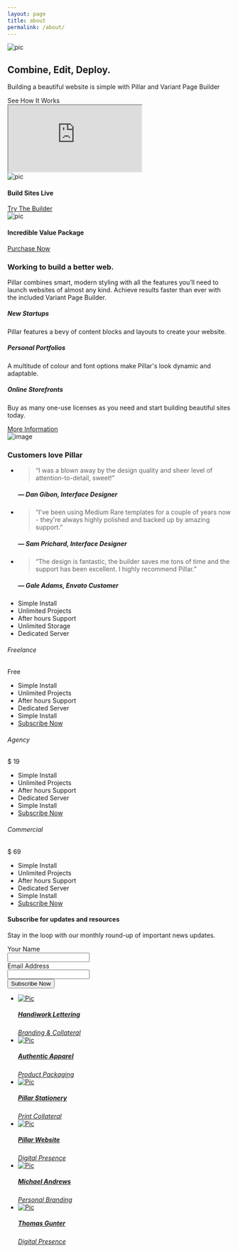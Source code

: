 ```yaml
---
layout: page
title: about
permalink: /about/
---
```


<div class="main-container transition--fade">
    <section class="height-80 imagebg bg--primary" data-overlay="8">
        <div class="background-image-holder">
            <img alt="pic" src="img/hero26.jpg" />
        </div>
        <div class="container pos-vertical-center">
            <div class="row">
                <div class="col-sm-12 text-center">
                    <h1>Combine, Edit, Deploy.</h1>
                    <p class="lead">
                        Building a beautiful website is simple with Pillar and Variant Page Builder
                    </p>
                    <div class="modal-instance modal-video-1">
                        <div class="video-play-icon video-play-icon--sm modal-trigger"></div>
                        <span class="h6">See How It Works</span>
                        <div class="modal-container">
                            <div class="modal-content bg-dark" data-width="60%" data-height="60%">
                                <iframe src="https://www.youtube.com/embed/4QUVRm4UZA4?autoplay=1" allowfullscreen="allowfullscreen"></iframe>
                            </div>
                            <!--end of modal-content-->
                        </div>
                        <!--end of modal-container-->
                    </div>
                    <!--end of modal instance-->
                </div>
            </div>
            <!--end of row-->
        </div>
        <!--end of container-->
    </section>
    <section class="section--overlap">
        <div class="container">
            <div class="row">
                <div class="col-sm-6">
                    <div class="boxed imagebg height-40 box-shadow-wide" data-overlay="5">
                        <div class="background-image-holder">
                            <img alt="pic" src="img/hero5.jpg" />
                        </div>
                        <div class="pos-vertical-center text-center">
                            <h4>Build Sites Live</h4>
                            <a class="btn btn--primary" href="variant/builder.html">
                                <span class="btn__text">
                                    Try The Builder
                                </span>
                            </a>
                        </div>
                    </div>
                </div>
                <div class="col-sm-6">
                    <div class="boxed imagebg height-40 box-shadow-wide" data-overlay="5">
                        <div class="background-image-holder">
                            <img alt="pic" src="img/hero8.jpg" />
                        </div>
                        <div class="pos-vertical-center text-center">
                            <h4>Incredible Value Package</h4>
                            <a class="btn btn--primary" href="#">
                                <span class="btn__text">
                                    Purchase Now
                                </span>
                            </a>
                        </div>
                    </div>
                </div>
            </div>
            <!--end of row-->
        </div>
        <!--end of container-->
    </section>
    <section>
        <div class="container">
            <div class="row">
                <div class="col-md-8 col-md-offset-2 col-sm-10 col-sm-offset-1 text-center">
                    <h3>Working to build a better web.</h3>
                    <p class="lead">
                        Pillar combines smart, modern styling with all the features you’ll need to launch websites of almost any kind. Achieve results faster than ever with the included Variant Page Builder.
                    </p>
                </div>
            </div>
            <!--end of row-->
        </div>
        <!--end of container-->
    </section>
    <section class="features-11">
        <div class="container">
            <div class="row">
                <div class="col-sm-4">
                    <div class="feature boxed feature-1 text-center">
                        <i class="icon icon-Astronaut icon--lg"></i>
                        <h5>New Startups</h5>
                        <p>Pillar features a bevy of content blocks and layouts to create your website.</p>
                    </div>
                </div>
                <div class="col-sm-4">
                    <div class="feature boxed feature-1 text-center">
                        <i class="icon icon-Fingerprint-2 icon--lg"></i>
                        <h5>Personal Portfolios</h5>
                        <p>A multitude of colour and font options make Pillar's look dynamic and adaptable.</p>
                    </div>
                </div>
                <div class="col-sm-4">
                    <div class="feature boxed feature-1 text-center">
                        <i class="icon icon-Bag icon--lg"></i>
                        <h5>Online Storefronts</h5>
                        <p>Buy as many one-use licenses as you need and start building beautiful sites today.</p>
                    </div>
                </div>
            </div>
            <!--end of row-->
            <div class="row">
                <div class="col-sm-12 text-center">
                    <a class="btn btn--primary" href="#">
                        <span class="btn__text">
                            More Information
                        </span>
                    </a>
                </div>
            </div>
            <!--end of row-->
        </div>
        <!--end of container-->
    </section>
    <section class="testimonial testimonial-4 section--even imagebg parallax" data-overlay="5">
        <div class="background-image-holder">
            <img alt="image" src="img/hero8.jpg" />
        </div>
        <div class="container">
            <div class="row">
                <div class="col-sm-12 text-center">
                    <h3>Customers love Pillar</h3>
                </div>
            </div>
            <!--end of row-->
            <div class="row">
                <div class="slider slider--animate slider--controlsoutside" data-animation="fade" data-arrows="false" data-paging="true" data-timing="5000">
                    <ul class="slides">
                        <li>
                            <div class="col-sm-10 col-sm-offset-1 text-center">
                                <blockquote>
                                    &ldquo;I was a blown away by the design quality and sheer level of attention-to-detail, sweet!&rdquo;
                                </blockquote>
                                <h5>&mdash; Dan Gibon, Interface Designer</h5>
                            </div>
                        </li>
                        <li>
                            <div class="col-sm-10 col-sm-offset-1 text-center">
                                <blockquote>
                                    &ldquo;I've been using Medium Rare templates for a couple of years now - they're always highly polished and backed up by amazing support.&rdquo;
                                </blockquote>
                                <h5>&mdash; Sam Prichard, Interface Designer</h5>
                            </div>
                        </li>
                        <li>
                            <div class="col-sm-10 col-sm-offset-1 text-center">
                                <blockquote>
                                    &ldquo;The design is fantastic, the builder saves me tons of time and the support has been excellent. I highly recommend Pillar.&rdquo;
                                </blockquote>
                                <h5>&mdash; Gale Adams, Envato Customer</h5>
                            </div>
                        </li>
                    </ul>
                </div>
            </div>
            <!--end of row-->
        </div>
        <!--end of container-->
    </section>
    <section>
        <div class="container">
            <div class="row">
                <div class="col-sm-12">
                    <div class="pricing pricing-5">
                        <div class="col-sm-3 text-center hidden-sm hidden-xs">
                            <div class="pricing__title">
                            </div>
                            <ul>
                                <li>
                                    <span>Simple Install</span>
                                </li>
                                <li>
                                    <span>Unlimited Projects</span>
                                </li>
                                <li>
                                    <span>After hours Support</span>
                                </li>
                                <li>
                                    <span>Unlimited Storage</span>
                                </li>
                                <li>
                                    <span>Dedicated Server</span>
                                </li>
                            </ul>
                        </div>
                        <div class="col-md-3 col-sm-4 text-center">
                            <div class="pricing__title">
                                <h6>Freelance</h6>
                                <div class="pricing__price">
                                    <span class="h2">Free</span>
                                </div>
                            </div>
                            <ul>
                                <li>
                                    <div class="checkmark"></div>
                                    <span class="hidden-lg hidden-md">Simple Install</span>
                                </li>
                                <li>
                                    <div class="checkmark"></div>
                                    <span class="hidden-lg hidden-md">Unlimited Projects</span>
                                </li>
                                <li>
                                    <div class="crossmark"></div>
                                    <span class="hidden-lg hidden-md">After hours Support</span>
                                </li>
                                <li>
                                    <div class="crossmark"></div>
                                    <span class="hidden-lg hidden-md">Dedicated Server</span>
                                </li>
                                <li>
                                    <div class="crossmark"></div>
                                    <span class="hidden-lg hidden-md">Simple Install</span>
                                </li>
                                <li>
                                    <a class="btn" href="#">
                                        <span class="btn__text">
                                            Subscribe Now
                                        </span>
                                    </a>
                                </li>
                            </ul>
                        </div>
                        <div class="col-md-3 col-sm-4 text-center pricing--emphasise">
                            <div class="pricing__title">
                                <h6>Agency</h6>
                                <div class="pricing__price">
                                    <span class="pricing__dollar h5">$</span>
                                    <span class="h2">19</span>
                                </div>
                            </div>
                            <ul>
                                <li>
                                    <div class="checkmark"></div>
                                    <span class="hidden-lg hidden-md">Simple Install</span>
                                </li>
                                <li>
                                    <div class="checkmark"></div>
                                    <span class="hidden-lg hidden-md">Unlimited Projects</span>
                                </li>
                                <li>
                                    <div class="checkmark"></div>
                                    <span class="hidden-lg hidden-md">After hours Support</span>
                                </li>
                                <li>
                                    <div class="crossmark"></div>
                                    <span class="hidden-lg hidden-md">Dedicated Server</span>
                                </li>
                                <li>
                                    <div class="crossmark"></div>
                                    <span class="hidden-lg hidden-md">Simple Install</span>
                                </li>
                                <li>
                                    <a class="btn" href="#">
                                        <span class="btn__text">
                                            Subscribe Now
                                        </span>
                                    </a>
                                </li>
                            </ul>
                        </div>
                        <div class="col-md-3 col-sm-4 text-center">
                            <div class="pricing__title">
                                <h6>Commercial</h6>
                                <div class="pricing__price">
                                    <span class="pricing__dollar h5">$</span>
                                    <span class="h2">69</span>
                                </div>
                            </div>
                            <ul>
                                <li>
                                    <div class="checkmark"></div>
                                    <span class="hidden-lg hidden-md">Simple Install</span>
                                </li>
                                <li>
                                    <div class="checkmark"></div>
                                    <span class="hidden-lg hidden-md">Unlimited Projects</span>
                                </li>
                                <li>
                                    <div class="checkmark"></div>
                                    <span class="hidden-lg hidden-md">After hours Support</span>
                                </li>
                                <li>
                                    <div class="checkmark"></div>
                                    <span class="hidden-lg hidden-md">Dedicated Server</span>
                                </li>
                                <li>
                                    <div class="checkmark"></div>
                                    <span class="hidden-lg hidden-md">Simple Install</span>
                                </li>
                                <li>
                                    <a class="btn" href="#">
                                        <span class="btn__text">
                                            Subscribe Now
                                        </span>
                                    </a>
                                </li>
                            </ul>
                        </div>
                    </div>
                </div>
            </div>
            <!--end row-->
        </div>
        <!--end of container-->
    </section>
    <section class="subscribe subscribe-3 bg--secondary">
        <div class="container">
            <div class="row">
                <div class="col-sm-12 text-center">
                    <div class="subscribe__title">
                        <h4>Subscribe for updates and resources</h4>
                        <p class="lead">
                            Stay in the loop with our monthly round-up of important news updates.
                        </p>
                    </div>
                </div>
            </div>
            <!--end row-->
            <div class="row text-center">
                <div class="col-sm-12">
                    <form class="form--no-labels" action="http://mrareco.createsend.com/t/d/s/kieth/" method="post" id="subForm" data-error="Please fill all fields correctly." data-success="Thanks for signing up! Please check your inbox for confirmation email.">
                        <div class="row">
                            <div class="col-sm-4">
                                <div class="input-with-icon">
                                    <label for="fieldName">Your Name</label>
                                    <br />
                                    <i class="icon icon-Male-2"></i>
                                    <input id="fieldName" name="cm-name" type="text" />
                                </div>
                            </div>
                            <div class="col-sm-4">
                                <div class="input-with-icon">
                                    <label for="fieldEmail">Email Address</label>
                                    <br />
                                    <i class="icon icon-Mail-2"></i>
                                    <input class="validate-required validate-email" id="fieldEmail" name="cm-kieth-kieth" type="email" required />
                                </div>
                            </div>
                            <div class="col-sm-4">
                                <button type="submit">Subscribe Now</button>
                            </div>
                        </div>
                    </form>
                </div>
            </div>
            <!--end row-->
        </div>
        <!--end container-->
    </section>
<section>
    <div class="container">
        <div class="row">
            <div class="slider slider--controlsoutside" data-arrows="false" data-paging="true" data-items="3">
                <ul class="slides">
                    <li>
                        <a href="#">
                            <div class="card card-3">
                                <div class="card__image">
                                    <img alt="Pic" src="img/work11.jpg" />
                                </div>
                                <div class="card__body boxed bg--white">
                                    <div class="card__title">
                                        <h5>Handiwork Lettering</h5>
                                    </div>
                                    <span>
                                        <em>Branding & Collateral</em>
                                    </span>
                                </div>
                            </div>
                        </a>
                    </li>
                    <li>
                        <a href="#">
                            <div class="card card-3">
                                <div class="card__image">
                                    <img alt="Pic" src="img/work5.jpg" />
                                </div>
                                <div class="card__body boxed bg--white">
                                    <div class="card__title">
                                        <h5>Authentic Apparel</h5>
                                    </div>
                                    <span>
                                        <em>Product Packaging</em>
                                    </span>
                                </div>
                            </div>
                        </a>
                    </li>
                    <li>
                        <a href="#">
                            <div class="card card-3">
                                <div class="card__image">
                                    <img alt="Pic" src="img/work7.jpg" />
                                </div>
                                <div class="card__body boxed bg--white">
                                    <div class="card__title">
                                        <h5>Pillar Stationery</h5>
                                    </div>
                                    <span>
                                        <em>Print Collateral</em>
                                    </span>
                                </div>
                            </div>
                        </a>
                    </li>
                    <li>
                        <a href="#">
                            <div class="card card-3">
                                <div class="card__image">
                                    <img alt="Pic" src="img/work14.jpg" />
                                </div>
                                <div class="card__body boxed bg--white">
                                    <div class="card__title">
                                        <h5>Pillar Website</h5>
                                    </div>
                                    <span>
                                        <em>Digital Presence</em>
                                    </span>
                                </div>
                            </div>
                        </a>
                    </li>
                    <li>
                        <a href="#">
                            <div class="card card-3">
                                <div class="card__image">
                                    <img alt="Pic" src="img/work2.jpg" />
                                </div>
                                <div class="card__body boxed bg--white">
                                    <div class="card__title">
                                        <h5>Michael Andrews</h5>
                                    </div>
                                    <span>
                                        <em>Personal Branding</em>
                                    </span>
                                </div>
                            </div>
                        </a>
                    </li>
                    <li>
                        <a href="#">
                            <div class="card card-3">
                                <div class="card__image">
                                    <img alt="Pic" src="img/work15.jpg" />
                                </div>
                                <div class="card__body boxed bg--white">
                                    <div class="card__title">
                                        <h5>Thomas Gunter</h5>
                                    </div>
                                    <span>
                                        <em>Digital Presence</em>
                                    </span>
                                </div>
                            </div>
                        </a>
                    </li>
                </ul>
            </div>
        </div>
